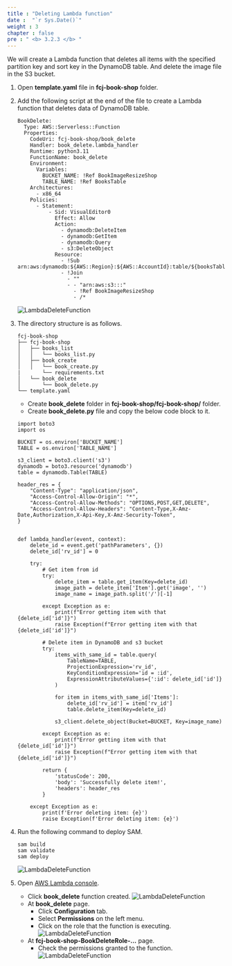 ```yaml
---
title : "Deleting Lambda function"
date :  "`r Sys.Date()`" 
weight : 3
chapter : false
pre : " <b> 3.2.3 </b> "
---
```

We will create a Lambda function that deletes all items with the specified partition key and sort key in the DynamoDB table. And delete the image file in the S3 bucket.

1. Open **template.yaml** file in **fcj-book-shop** folder.

2. Add the following script at the end of the file to create a Lambda function that deletes data of DynamoDB table.
    ```
    BookDelete:
      Type: AWS::Serverless::Function
      Properties:
        CodeUri: fcj-book-shop/book_delete
        Handler: book_delete.lambda_handler
        Runtime: python3.11
        FunctionName: book_delete
        Environment:
          Variables:
            BUCKET_NAME: !Ref BookImageResizeShop
            TABLE_NAME: !Ref BooksTable
        Architectures:
          - x86_64
        Policies:
          - Statement:
              - Sid: VisualEditor0
                Effect: Allow
                Action:
                  - dynamodb:DeleteItem
                  - dynamodb:GetItem
                  - dynamodb:Query
                  - s3:DeleteObject
                Resource:
                  - !Sub arn:aws:dynamodb:${AWS::Region}:${AWS::AccountId}:table/${booksTableName}
                  - !Join
                    - ""
                    - - "arn:aws:s3:::"
                      - !Ref BookImageResizeShop
                      - /*
    ```
    ![LambdaDeleteFunction](/images/temp/1/48.png?width=90pc)

3. The directory structure is as follows.
    ```
    fcj-book-shop
    ├── fcj-book-shop
    │   ├── books_list
    │   │   └── books_list.py
    │   ├── book_create
    │   │   └── book_create.py
    |       └── requirements.txt
    │   └── book_delete
    │       └── book_delete.py
    └── template.yaml
    ```
    - Create **book_delete** folder in **fcj-book-shop/fcj-book-shop/** folder.
    - Create **book_delete.py** file and copy the below code block to it.
    ```
    import boto3
    import os

    BUCKET = os.environ['BUCKET_NAME']
    TABLE = os.environ['TABLE_NAME']

    s3_client = boto3.client('s3')
    dynamodb = boto3.resource('dynamodb')
    table = dynamodb.Table(TABLE)

    header_res = {
        "Content-Type": "application/json",
        "Access-Control-Allow-Origin": "*",
        "Access-Control-Allow-Methods": "OPTIONS,POST,GET,DELETE",
        "Access-Control-Allow-Headers": "Content-Type,X-Amz-Date,Authorization,X-Api-Key,X-Amz-Security-Token",
    }


    def lambda_handler(event, context):
        delete_id = event.get('pathParameters', {})
        delete_id['rv_id'] = 0

        try:
            # Get item from id
            try:
                delete_item = table.get_item(Key=delete_id)
                image_path = delete_item['Item'].get('image', '')
                image_name = image_path.split('/')[-1]

            except Exception as e:
                print(f"Error getting item with that {delete_id['id']}")
                raise Exception(f"Error getting item with that {delete_id['id']}")

            # Delete item in DynamoDB and s3 bucket
            try:
                items_with_same_id = table.query(
                    TableName=TABLE,
                    ProjectionExpression='rv_id',
                    KeyConditionExpression='id = :id',
                    ExpressionAttributeValues={':id': delete_id['id']}
                )

                for item in items_with_same_id['Items']:
                    delete_id['rv_id'] = item['rv_id']
                    table.delete_item(Key=delete_id)

                s3_client.delete_object(Bucket=BUCKET, Key=image_name)

            except Exception as e:
                print(f"Error getting item with that {delete_id['id']}")
                raise Exception(f"Error getting item with that {delete_id['id']}")

            return {
                'statusCode': 200,
                'body': 'Successfully delete item!',
                'headers': header_res
            }

        except Exception as e:
            print(f'Error deleting item: {e}')
            raise Exception(f'Error deleting item: {e}')
    ```

4. Run the following command to deploy SAM.
    ```
    sam build
    sam validate
    sam deploy
    ```
    ![LambdaDeleteFunction](/images/temp/1/49.png?width=90pc)

5. Open [AWS Lambda console](https://ap-southeast-1.console.aws.amazon.com/lambda/home?region=ap-southeast-1#/functions).
    - Click **book_delete** function created.
    ![LambdaDeleteFunction](/images/temp/1/50.png?width=90pc)
    - At **book_delete** page.
      - Click **Configuration** tab.
      - Select **Permissions** on the left menu.
      - Click on the role that the function is executing.
      ![LambdaDeleteFunction](/images/temp/1/51.png?width=90pc)
    - At **fcj-book-shop-BookDeleteRole-...** page.
      - Check the permissions granted to the function.
      ![LambdaDeleteFunction](/images/temp/1/52.png?width=90pc)